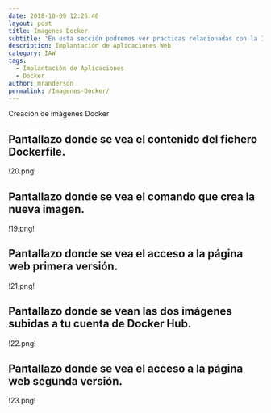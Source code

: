 ```yaml
---
date: 2018-10-09 12:26:40
layout: post
title: Imagenes Docker
subtitle: 'En esta sección podremos ver practicas relacionadas con la Implantación de Aplicaciones Web'
description: Implantación de Aplicaciones Web
category: IAW
tags:
  - Implantación de Aplicaciones
  - Docker
author: mranderson
permalink: /Imagenes-Docker/
---
```

Creación de imágenes Docker

##  Pantallazo donde se vea el contenido del fichero Dockerfile.

!20.png!

##    Pantallazo donde se vea el comando que crea la nueva imagen.

!19.png!

 ##    Pantallazo donde se vea el acceso a la página web primera versión.

!21.png!

 ##    Pantallazo donde se vean las dos imágenes subidas a tu cuenta de Docker Hub.

!22.png!

##    Pantallazo donde se vea el acceso a la página web segunda versión.

!23.png!
